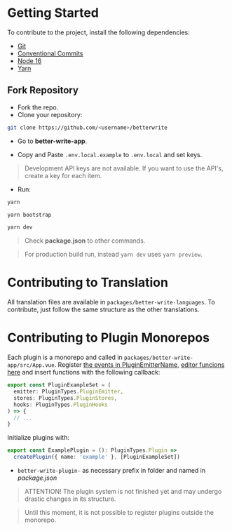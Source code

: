 # Getting Started

To contribute to the project, install the following dependencies:

- [Git](https://git-scm.com/)
- [Conventional Commits](https://www.conventionalcommits.org/en/v1.0.0/)
- [Node 16](https://nodejs.org/en/)
- [Yarn](https://yarnpkg.com/)

## Fork Repository

- Fork the repo.
- Clone your repository:

```bash
git clone https://github.com/<username>/betterwrite
```

- Go to **better-write-app**.

- Copy and Paste `.env.local.example` to `.env.local` and set keys.

> Development API keys are not available. If you want to use the API's, create a key for each item.

- Run:

```bash
yarn

yarn bootstrap

yarn dev
```

> Check **package.json** to other commands.

> For production build run, instead `yarn dev` uses `yarn preview`.


# Contributing to Translation

All translation files are available in `packages/better-write-languages`. To contribute, just follow the same structure as the other translations.

# Contributing to Plugin Monorepos

Each plugin is a monorepo and called in `packages/better-write-app/src/App.vue`. Register [the events in PluginEmitterName](https://github.com/Novout/betterwrite/blob/main/packages/better-write-types/src/plugin/core.ts), [editor funcions here](https://github.com/Novout/betterwrite/blob/main/packages/better-write-plugin-core/src/on.ts) and insert functions with the following callback:

```ts
export const PluginExampleSet = (
  emitter: PluginTypes.PluginEmitter,
  stores: PluginTypes.PluginStores,
  hooks: PluginTypes.PluginHooks
) => {
  // ...
}
```

Initialize plugins with:

```ts
export const ExamplePlugin = (): PluginTypes.Plugin =>
  createPlugin({ name: 'example' }, [PluginExampleSet])
```

- `better-write-plugin-` as necessary prefix in folder and named in *package.json*

> ATTENTION! The plugin system is not finished yet and may undergo drastic changes in its structure.

> Until this moment, it is not possible to register plugins outside the monorepo.